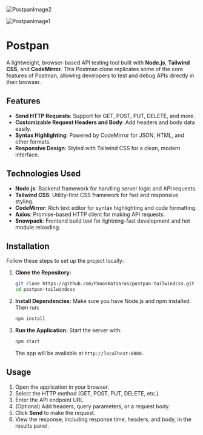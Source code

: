 ![PostpanImage2](https://github.com/user-attachments/assets/6e7af4f6-4c77-449a-8865-97329d38eff8)

![PostpanImage1](https://github.com/user-attachments/assets/2af8e4b3-3497-433e-a0a0-c3cd86643671)


# Postpan

A lightweight, browser-based API testing tool built with **Node.js**, **Tailwind CSS**, and **CodeMirror**. 
This Postman clone replicates some of the core features of Postman, allowing developers to test and debug APIs directly in their browser.

## Features

- **Send HTTP Requests**: Support for GET, POST, PUT, DELETE, and more.
- **Customizable Request Headers and Body**: Add headers and body data easily.
- **Syntax Highlighting**: Powered by CodeMirror for JSON, HTML, and other formats.
- **Responsive Design**: Styled with Tailwind CSS for a clean, modern interface.


## Technologies Used

- **Node.js**: Backend framework for handling server logic and API requests.
- **Tailwind CSS**: Utility-first CSS framework for fast and responsive styling.
- **CodeMirror**: Rich text editor for syntax highlighting and code formatting.
- **Axios**: Promise-based HTTP client for making API requests.
- **Snowpack**: Frontend build tool for lightning-fast development and hot module reloading.

## Installation

Follow these steps to set up the project locally:

1. **Clone the Repository:**
   ```bash
   git clone https://github.com/PanosKatsaras/postpan-tailwindcss.git
   cd postpan-tailwindcss
   ```

2. **Install Dependencies:**
   Make sure you have Node.js and npm installed. Then run:
   ```bash
   npm install
   ```

3. **Run the Application:**
   Start the server with:
   ```bash
   npm start
   ```
   The app will be available at `http://localhost:8080`.

## Usage

1. Open the application in your browser.
2. Select the HTTP method (GET, POST, PUT, DELETE, etc.).
3. Enter the API endpoint URL.
4. (Optional) Add headers, query parameters, or a request body.
5. Click **Send** to make the request.
6. View the response, including response time, headers, and body, in the results panel.
